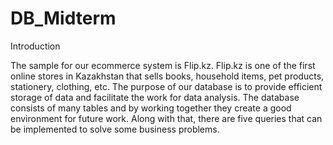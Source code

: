 # DB_Midterm
Introduction

The sample for our ecommerce system is Flip.kz. Flip.kz is one of the first online stores in Kazakhstan that sells books, household items, pet products, stationery, clothing, etc. The purpose of our database is to provide efficient storage of data and facilitate the work for data analysis. The database consists of many tables and by working together they create a good environment for future work. Along with that, there are five queries that can be implemented to solve some business problems. 
